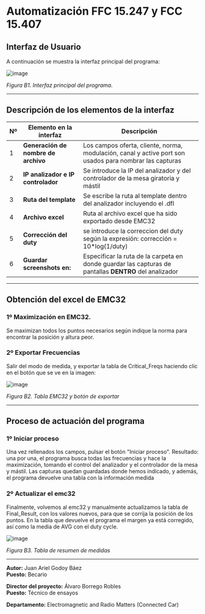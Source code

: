 # Automatización FFC 15.247 y FCC 15.407
## Interfaz de Usuario

A continuación se muestra la interfaz principal del programa:

![image](https://github.com/user-attachments/assets/83358e3f-9c1b-453f-b397-50428729e396)



  
*Figura B1. Interfaz principal del programa.*

---

## Descripción de los elementos de la interfaz

| Nº | Elemento en la interfaz             | Descripción                                                                 |
|----|-------------------------------------|-----------------------------------------------------------------------------|
| 1  | **Generación de nombre de archivo** | Los campos oferta, cliente, norma, modulación, canal y active port son usados para nombrar las capturas                         |
| 2  | **IP analizador e IP controlador**  | Se introduce la IP del analizador y del controlador de la mesa giratoria y mástil|
| 3  | **Ruta del template**          | Se escribe la ruta al template dentro del analizador incluyendo el .dfl                |
| 4  | **Archivo excel**      | Ruta al archivo excel que ha sido exportado desde EMC32             |
| 5  | **Corrección del duty**    | se introduce la correccion del duty según la expresión: corrección = 10*log(1/duty)                          |
| 6  | **Guardar screenshots en:**    | Especificar la ruta de la carpeta en donde guardar las capturas de pantallas **DENTRO** del analizador                          |

---
## Obtención del excel de EMC32
### 1º Maximización en EMC32.
Se maximizan todos los puntos necesarios según indique la norma para encontrar la posición y altura peor. 
### 2º Exportar Frecuencias
Salir del modo de medida, y exportar la tabla de Critical_Freqs haciendo clic en el botón que se ve en la imagen:

![image]([https://github.com/user-attachments/assets/977fae63-518d-41bf-8d35-c10d97d29917](https://github.com/user-attachments/assets/e9fbd9a3-bc80-42b9-80b7-7a7b17678fa9))


*Figura B2. Tabla EMC32 y botón de exportar*

---

## Proceso de actuación del programa
### 1º Iniciar proceso
Una vez rellenados los campos, pulsar el botón "Iniciar proceso".  Resultado: una por una, el programa busca todas las frecuencias y hace la maximización, tomando el control del analizador y el controlador de la mesa y mástil. Las capturas quedan guardadas donde hemos indicado, y además, el programa devuelve una tabla con la información medida

### 2º Actualizar el emc32
Finalmente, volvemos al emc32 y manualmente actualizamos la tabla de Final_Result, con los valores nuevos, para que se corrija la posición de los puntos. En la tabla que devuelve el programa el margen ya está corregido, así como la media de AVG con el duty cycle.

![image]([https://github.com/user-attachments/assets/3f1d730f-bbf0-4c9f-bee9-1d0920bc8a86](https://github.com/user-attachments/assets/b0fc1a42-77ed-4ddf-9f23-14804f4f0cd6))


*Figura B3. Tabla de resumen de medidas*


---

**Autor:** Juan Ariel Godoy Báez        
**Puesto:** Becario

**Director del proyecto:** Álvaro Borrego Robles          
**Puesto:** Técnico de ensayos

**Departamento:** Electromagnetic and Radio Matters (Connected Car)
